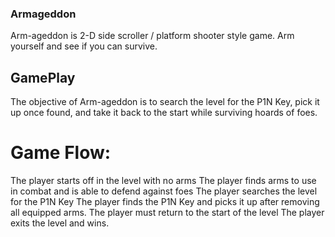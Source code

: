 ### Armageddon
Arm-ageddon is 2-D side scroller / platform shooter style game.  Arm yourself and see if you can survive.

## GamePlay
The objective of Arm-ageddon is to search the level for the P1N Key, pick it up once found, and take it back to the start while surviving hoards of foes.

# Game Flow:
The player starts off in the level with no arms
The player finds arms to use in combat and is able to defend against foes
The player searches the level for the P1N Key
The player finds the P1N Key and picks it up after removing all equipped arms.
The player must return to the start of the level
The player exits the level and wins.
